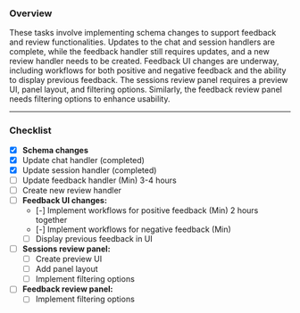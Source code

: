 ### Overview

These tasks involve implementing schema changes to support feedback and review functionalities. Updates to the chat and session handlers are complete, while the feedback handler still requires updates, and a new review handler needs to be created. Feedback UI changes are underway, including workflows for both positive and negative feedback and the ability to display previous feedback. The sessions review panel requires a preview UI, panel layout, and filtering options. Similarly, the feedback review panel needs filtering options to enhance usability.

---

### Checklist

- [x] **Schema changes**
- [x] Update chat handler (completed)
- [x] Update session handler (completed)
- [ ] Update feedback handler (Min) 3-4 hours
- [ ] Create new review handler
- [ ] **Feedback UI changes:**
  - [-] Implement workflows for positive feedback (Min) 2 hours together
  - [-] Implement workflows for negative feedback (Min)
  - [ ] Display previous feedback in UI
- [ ] **Sessions review panel:**
  - [ ] Create preview UI
  - [ ] Add panel layout
  - [ ] Implement filtering options
- [ ] **Feedback review panel:**
  - [ ] Implement filtering options